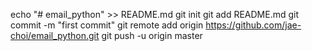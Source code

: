 echo "# email_python" >> README.md
git init
git add README.md
git commit -m "first commit"
git remote add origin https://github.com/jae-choi/email_python.git
git push -u origin master
